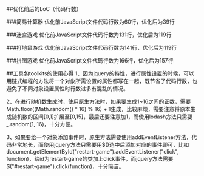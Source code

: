 ##优化前后的LoC（代码行数）

###简易计算器
优化前JavaScript文件代码行数为60行，优化后为39行

###迷宫游戏
优化前JavaScript文件代码行数为131行，优化后为119行

###打地鼠游戏
优化前JavaScript文件代码行数为141行，优化后为119行

###拼图游戏
优化前JavaScript文件代码行数为166行，优化后为157行

##工具包toolkits的使用心得
1、因为jquery的特性，进行属性设置的时候，可以用链式编程的方法将一个对象所需设置的属性都写在一起，既节省了代码行数，也避免了不同对象设置属性时行数过多有混乱的情况。

2、在进行随机数生成时，使用原生方法时，如果要生成1~16之间的正数，需要Math.floor((Math.random() * 16) % 16) + 1生成，比较麻烦，需要注意将原本生成随机数的区间[0,1]扩展至[0,15]，最后还要注意加1，而使用lodash方法只需要_.random(1, 16)，十分方便。

3、如果要给一个对象添加事件时，原生方法需要使用addEventListener方法，代码非常地长，而使用jquery方法只需要用$()选中后添加对应的事件即可，比如document.getElementById("restart-game").addEventListener("click", function)，给id为restart-game的类加上click事件，而jquery方法需要$("#restart-game").click(function)，十分简洁。